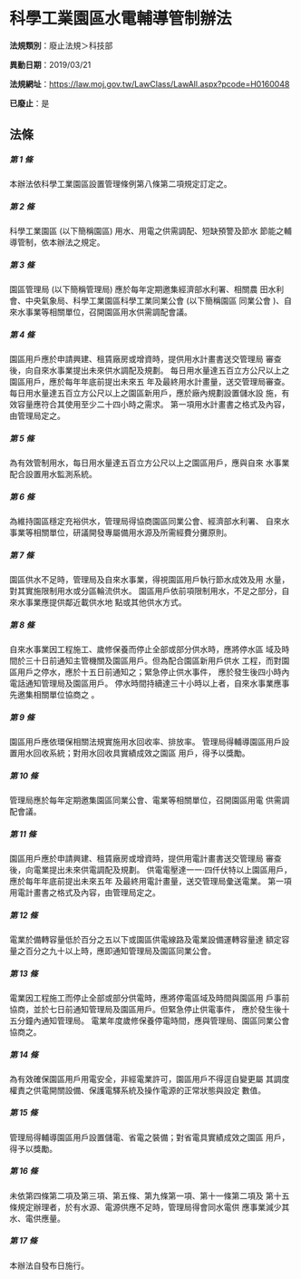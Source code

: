 # 科學工業園區水電輔導管制辦法

**法規類別**：廢止法規＞科技部

**異動日期**：2019/03/21  

**法規網址**：https://law.moj.gov.tw/LawClass/LawAll.aspx?pcode=H0160048

**已廢止**：是



## 法條
##### 第 1 條
本辦法依科學工業園區設置管理條例第八條第二項規定訂定之。

##### 第 2 條
科學工業園區 (以下簡稱園區) 用水、用電之供需調配、短缺預警及節水
節能之輔導管制，依本辦法之規定。

##### 第 3 條
園區管理局 (以下簡稱管理局) 應於每年定期邀集經濟部水利署、相關農
田水利會、中央氣象局、科學工業園區科學工業同業公會 (以下簡稱園區
同業公會 )、自來水事業等相關單位，召開園區用水供需調配會議。

##### 第 4 條
園區用戶應於申請興建、租賃廠房或增資時，提供用水計畫書送交管理局
審查後，向自來水事業提出未來供水調配及規劃。
每日用水量達五百立方公尺以上之園區用戶，應於每年年底前提出未來五
年及最終用水計畫量，送交管理局審查。
每日用水量達五百立方公尺以上之園區新用戶，應於廠內規劃設置儲水設
施，有效容量應符合其使用至少二十四小時之需求。
第一項用水計畫書之格式及內容，由管理局定之。

##### 第 5 條
為有效管制用水，每日用水量達五百立方公尺以上之園區用戶，應與自來
水事業配合設置用水監測系統。

##### 第 6 條
為維持園區穩定充裕供水，管理局得協商園區同業公會、經濟部水利署、
自來水事業等相關單位，研議開發專屬備用水源及所需經費分攤原則。

##### 第 7 條
園區供水不足時，管理局及自來水事業，得視園區用戶執行節水成效及用
水量，對其實施限制用水或分區輪流供水。
園區用戶依前項限制用水，不足之部分，自來水事業應提供鄰近載供水地
點或其他供水方式。

##### 第 8 條
自來水事業因工程施工、歲修保養而停止全部或部分供水時，應將停水區
域及時間於三十日前通知主管機關及園區用戶。但為配合園區新用戶供水
工程，而對園區用戶之停水，應於十五日前通知之；緊急停止供水事件，
應於發生後四小時內電話通知管理局及園區用戶。
停水時間持續達三十小時以上者，自來水事業應事先邀集相關單位協商之
。

##### 第 9 條
園區用戶應依環保相關法規實施用水回收率、排放率。
管理局得輔導園區用戶設置用水回收系統；對用水回收具實績成效之園區
用戶，得予以獎勵。

##### 第 10 條
管理局應於每年定期邀集園區同業公會、電業等相關單位，召開園區用電
供需調配會議。

##### 第 11 條
園區用戶應於申請興建、租賃廠房或增資時，提供用電計畫書送交管理局
審查後，向電業提出未來供電調配及規劃。
供電電壓達一一‧四仟伏特以上園區用戶，應於每年年底前提出未來五年
及最終用電計畫量，送交管理局彙送電業。
第一項用電計畫書之格式及內容，由管理局定之。

##### 第 12 條
電業於備轉容量低於百分之五以下或園區供電線路及電業設備運轉容量達
額定容量之百分之九十以上時，應即通知管理局及園區同業公會。

##### 第 13 條
電業因工程施工而停止全部或部分供電時，應將停電區域及時間與園區用
戶事前協商，並於七日前通知管理局及園區用戶。但緊急停止供電事件，
應於發生後十五分鐘內通知管理局。
電業年度歲修保養停電時間，應與管理局、園區同業公會協商之。

##### 第 14 條
為有效確保園區用戶用電安全，非經電業許可，園區用戶不得逕自變更屬
其調度權責之供電開關設備、保護電驛系統及操作電源的正常狀態與設定
數值。

##### 第 15 條
管理局得輔導園區用戶設置儲電、省電之裝備；對省電具實績成效之園區
用戶，得予以獎勵。

##### 第 16 條
未依第四條第二項及第三項、第五條、第九條第一項、第十一條第二項及
第十五條規定辦理者，於有水源、電源供應不足時，管理局得會同水電供
應事業減少其水、電供應量。

##### 第 17 條
本辦法自發布日施行。


